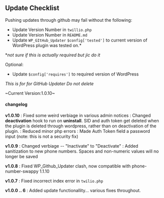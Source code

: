 Update Checklist
-------------
Pushing updates through github may fail without the following:

+ Update Version Number in `twillio.php`
+ Update Version Number in `README.md`
+ Update `WP_GItHub_Updater` `$config['tested']` to current version of WordPress plugin was tested on.*
 
**not sure if this is actually required but jic do it*

Optional:
+ Update `$config['requires']` to required version of WordPress

*This is for for GitHub Updater* *Do not delete*

~Current Version:1.0.10~

#### changelog

**v1.0.10**
: Fixed some weird verbiage in various admin notices
: Changed **deactivation** hook to run on **uninstall**. SID and auth token get deleted when the plugin is deleted through wordpress, rather than on deactivation of the plugin.
: Reduced minor php errors
: Made Auth Token field a password input (note: this is not a security fix)

**v1.0.9**
: Changed verbiage -- "Inactivate" to "Deactivate"
: Added sanitization to new phone numbers. Spaces and non-numeric values will no longer be saved

**v1.0.8**
: Fixed WP_Github_Updater clash, now compatible with phone-number-swappy 1.1.10

**v1.0.7**
: Fixed incorrect index error in `twilio.php`

**v1.0.0 .. 6**
: Added update functionallity... various fixes throughout.